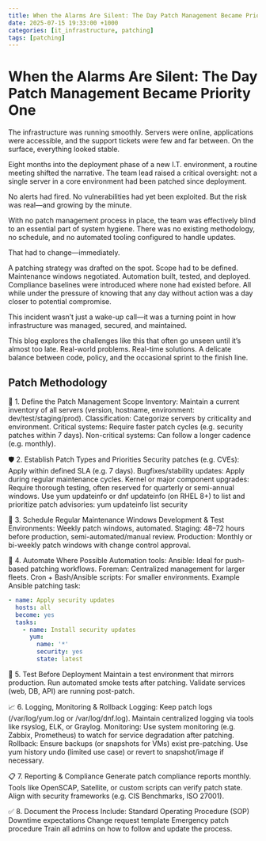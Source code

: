 ```yaml
---
title: When the Alarms Are Silent: The Day Patch Management Became Priority One
date: 2025-07-15 19:33:00 +1000
categories: [it_infrastructure, patching]
tags: [patching]
---
```


# When the Alarms Are Silent: The Day Patch Management Became Priority One

The infrastructure was running smoothly. Servers were online, applications were accessible, and the support tickets were few and far between. On the surface, everything looked stable.

Eight months into the deployment phase of a new I.T. environment, a routine meeting shifted the narrative. The team lead raised a critical oversight: not a single server in a core environment had been patched since deployment.

No alerts had fired. No vulnerabilities had yet been exploited. But the risk was real—and growing by the minute.

With no patch management process in place, the team was effectively blind to an essential part of system hygiene. There was no existing methodology, no schedule, and no automated tooling configured to handle updates.

That had to change—immediately.

A patching strategy was drafted on the spot. Scope had to be defined. Maintenance windows negotiated. Automation built, tested, and deployed. Compliance baselines were introduced where none had existed before. All while under the pressure of knowing that any day without action was a day closer to potential compromise.

This incident wasn’t just a wake-up call—it was a turning point in how infrastructure was managed, secured, and maintained.

This blog explores the challenges like this that often go unseen until it’s almost too late. Real-world problems. Real-time solutions. A delicate balance between code, policy, and the occasional sprint to the finish line.

## Patch Methodology

🔧 1. Define the Patch Management Scope
Inventory: Maintain a current inventory of all servers (version, hostname, environment: dev/test/staging/prod).
Classification: Categorize servers by criticality and environment.
Critical systems: Require faster patch cycles (e.g. security patches within 7 days).
Non-critical systems: Can follow a longer cadence (e.g. monthly).

🛡️ 2. Establish Patch Types and Priorities
Security patches (e.g. CVEs): Apply within defined SLA (e.g. 7 days).
Bugfixes/stability updates: Apply during regular maintenance cycles.
Kernel or major component upgrades: Require thorough testing, often reserved for quarterly or semi-annual windows.
Use yum updateinfo or dnf updateinfo (on RHEL 8+) to list and prioritize patch advisories:
yum updateinfo list security

📅 3. Schedule Regular Maintenance Windows
Development & Test Environments: Weekly patch windows, automated.
Staging: 48–72 hours before production, semi-automated/manual review.
Production: Monthly or bi-weekly patch windows with change control approval.

🔁 4. Automate Where Possible
Automation tools:
Ansible: Ideal for push-based patching workflows.
Foreman: Centralized management for larger fleets.
Cron + Bash/Ansible scripts: For smaller environments.
Example Ansible patching task:
```yaml
- name: Apply security updates
  hosts: all
  become: yes
  tasks:
    - name: Install security updates
      yum:
        name: '*'
        security: yes
        state: latest
```

🧪 5. Test Before Deployment
Maintain a test environment that mirrors production.
Run automated smoke tests after patching.
Validate services (web, DB, API) are running post-patch.

📈 6. Logging, Monitoring & Rollback
Logging:
Keep patch logs (/var/log/yum.log or /var/log/dnf.log).
Maintain centralized logging via tools like rsyslog, ELK, or Graylog.
Monitoring:
Use system monitoring (e.g. Zabbix, Prometheus) to watch for service degradation after patching.
Rollback:
Ensure backups (or snapshots for VMs) exist pre-patching.
Use yum history undo <id> (limited use case) or revert to snapshot/image if necessary.

📋 7. Reporting & Compliance
Generate patch compliance reports monthly.
Tools like OpenSCAP, Satellite, or custom scripts can verify patch state.
Align with security frameworks (e.g. CIS Benchmarks, ISO 27001).

✅ 8. Document the Process
Include:
Standard Operating Procedure (SOP)
Downtime expectations
Change request template
Emergency patch procedure
Train all admins on how to follow and update the process.